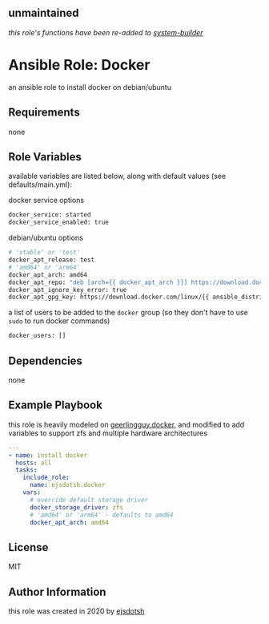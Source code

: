 ## **unmaintained**

*this role's functions have been re-added to [system-builder](https://github.com/ejsdotsh/system-builder)*

Ansible Role: Docker
====================

an ansible role to install docker on debian/ubuntu

Requirements
------------

none

Role Variables
--------------

available variables are listed below, along with default values (see defaults/main.yml):

docker service options

```sh
docker_service: started
docker_service_enabled: true
```

debian/ubuntu options

```sh
# 'stable' or 'test'
docker_apt_release: test
# 'amd64' or 'arm64'
docker_apt_arch: amd64
docker_apt_repo: "deb [arch={{ docker_apt_arch }}] https://download.docker.com/linux/{{ ansible_distribution|lower }} {{ ansible_distribution_release }} {{ docker_apt_release }}"
docker_apt_ignore_key_error: true
docker_apt_gpg_key: https://download.docker.com/linux/{{ ansible_distribution|lower }}/gpg
```

a list of users to be added to the `docker` group (so they don't have to use `sudo` to run docker commands)

```sh
docker_users: []
```

Dependencies
------------

none

Example Playbook
----------------

this role is heavily modeled on [geerlingguy.docker](https://github.com/geerlingguy/ansible-role-docker), and modified to add variables to support zfs and multiple hardware architectures

```yaml
---
- name: install docker
  hosts: all
  tasks:
    include_role:
      name: ejsdotsh.docker
    vars:
      # override default storage driver
      docker_storage_driver: zfs
      # 'amd64' or 'arm64' - defaults to amd64
      docker_apt_arch: amd64
```

License
-------

MIT

Author Information
------------------

this role was created in 2020 by [ejsdotsh](https://github.com/ejsdotsh)
